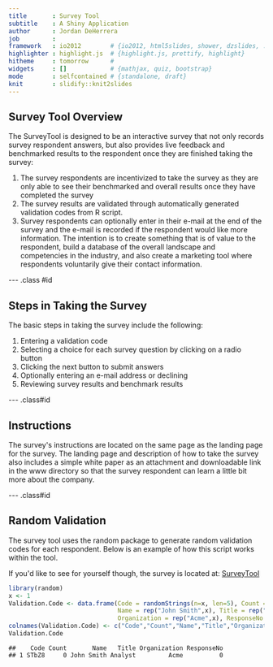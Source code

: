 ```yaml
---
title       : Survey Tool
subtitle    : A Shiny Application
author      : Jordan DeHerrera
job         : 
framework   : io2012        # {io2012, html5slides, shower, dzslides, ...}
highlighter : highlight.js  # {highlight.js, prettify, highlight}
hitheme     : tomorrow      # 
widgets     : []            # {mathjax, quiz, bootstrap}
mode        : selfcontained # {standalone, draft}
knit        : slidify::knit2slides
---
```


## Survey Tool Overview

The SurveyTool is designed to be an interactive survey that not only records survey respondent answers, but also provides live feedback and benchmarked results to the respondent once they are finished taking the survey:

1. The survey respondents are incentivized to take the survey as they are only able to see their benchmarked and overall results once they have completed the survey
2. The survey results are validated through automatically generated validation codes from R script.
3. Survey respondents can optionally enter in their e-mail at the end of the survey and the e-mail is recorded if the respondent would like more information.  The intention is to create something that is of value to the respondent, build a database of the overall landscape and competencies in the industry, and also create a marketing tool where respondents voluntarily give their contact information.

--- .class #id 

## Steps in Taking the Survey

The basic steps in taking the survey include the following:

1. Entering a validation code
2. Selecting a choice for each survey question by clicking on a radio button
3. Clicking the next button to submit answers
4. Optionally entering an e-mail address or declining
5. Reviewing survey results and benchmark results

--- .class#id

## Instructions

The survey's instructions are located on the same page as the landing page for the survey.  The landing page and description of how to take the survey also includes a simple white paper as an attachment and downloadable link in the www directory so that the survey respondent can learn a little bit more about the company.

--- .class#id

## Random Validation

The survey tool uses the random package to generate random validation codes for each respondent.  Below is an example of how this script works within the tool.

If you'd like to see for yourself though, the survey is located at:  [SurveyTool](http://www.verasite.net/coursera)


```r
library(random)
x <- 1
Validation.Code <- data.frame(Code = randomStrings(n=x, len=5), Count = rep(0,x), 
                              Name = rep("John Smith",x), Title = rep("Analyst",x), 
                              Organization = rep("Acme",x), ResponseNo = rep(0,x))
colnames(Validation.Code) <- c("Code","Count","Name","Title","Organization", "ResponseNo")
Validation.Code
```

```
##    Code Count       Name   Title Organization ResponseNo
## 1 STbZ8     0 John Smith Analyst         Acme          0
```
